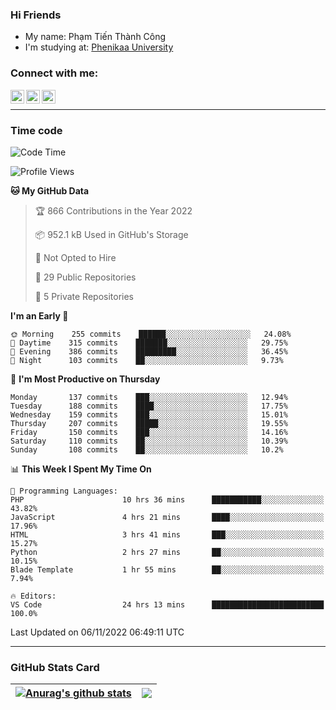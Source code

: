 ### Hi Friends

- My name: Phạm Tiến Thành Công
- I'm studying at: [Phenikaa University]


### Connect with me:
[<img align="left" alt="PhamTienThanhCong | Facebook" width="22px" src="https://upload.wikimedia.org/wikipedia/commons/thumb/1/16/Facebook-icon-1.png/640px-Facebook-icon-1.png" />][facebook]
[<img align="left" alt="PhamTienThanhCong | Zalo" width="22px" src="https://www.anphatpc.com.vn/template/anphat_2020v2/images/icon-zalo.jpg" />][zalo]
[<img align="left" alt="PhamTienThanhCong | LinkedIn" width="22px" src="https://cdn3.iconfinder.com/data/icons/inficons/512/linkedin.png" />][linkedin]

<br />

---

### Time code

<!--START_SECTION:waka-->
![Code Time](http://img.shields.io/badge/Code%20Time-673%20hrs%2019%20mins-blue)

![Profile Views](http://img.shields.io/badge/Profile%20Views-9-blue)

**🐱 My GitHub Data** 

> 🏆 866 Contributions in the Year 2022
 > 
> 📦 952.1 kB Used in GitHub's Storage 
 > 
> 🚫 Not Opted to Hire
 > 
> 📜 29 Public Repositories 
 > 
> 🔑 5 Private Repositories  
 > 
**I'm an Early 🐤** 

```text
🌞 Morning    255 commits    ██████░░░░░░░░░░░░░░░░░░░   24.08% 
🌆 Daytime    315 commits    ███████░░░░░░░░░░░░░░░░░░   29.75% 
🌃 Evening    386 commits    █████████░░░░░░░░░░░░░░░░   36.45% 
🌙 Night      103 commits    ██░░░░░░░░░░░░░░░░░░░░░░░   9.73%

```
📅 **I'm Most Productive on Thursday** 

```text
Monday       137 commits    ███░░░░░░░░░░░░░░░░░░░░░░   12.94% 
Tuesday      188 commits    ████░░░░░░░░░░░░░░░░░░░░░   17.75% 
Wednesday    159 commits    ███░░░░░░░░░░░░░░░░░░░░░░   15.01% 
Thursday     207 commits    █████░░░░░░░░░░░░░░░░░░░░   19.55% 
Friday       150 commits    ███░░░░░░░░░░░░░░░░░░░░░░   14.16% 
Saturday     110 commits    ██░░░░░░░░░░░░░░░░░░░░░░░   10.39% 
Sunday       108 commits    ██░░░░░░░░░░░░░░░░░░░░░░░   10.2%

```


📊 **This Week I Spent My Time On** 

```text
💬 Programming Languages: 
PHP                      10 hrs 36 mins      ███████████░░░░░░░░░░░░░░   43.82% 
JavaScript               4 hrs 21 mins       ████░░░░░░░░░░░░░░░░░░░░░   17.96% 
HTML                     3 hrs 41 mins       ███░░░░░░░░░░░░░░░░░░░░░░   15.27% 
Python                   2 hrs 27 mins       ██░░░░░░░░░░░░░░░░░░░░░░░   10.15% 
Blade Template           1 hr 55 mins        ██░░░░░░░░░░░░░░░░░░░░░░░   7.94%

🔥 Editors: 
VS Code                  24 hrs 13 mins      █████████████████████████   100.0%

```


 Last Updated on 06/11/2022 06:49:11 UTC
<!--END_SECTION:waka-->

---

### GitHub Stats Card

| <a href="https://github.com/phamtienthanhcong"><img align="center" src="https://github-readme-stats.vercel.app/api?username=PhamTienThanhCong&show_icons=true&include_all_commits=true&theme=buefy&hide_border=true&theme=ocean_dark" alt="Anurag's github stats" /></a> | <a href="https://github.com/phamtienthanhcong"><img align="center" src="https://github-readme-stats.vercel.app/api/top-langs/?username=PhamTienThanhCong&layout=compact&theme=buefy&hide_border=true&theme=ocean_dark" /></a> |
| ------------- | ------------- |

[Phenikaa University]: https://phenikaa-uni.edu.vn/vi
[facebook]: https://www.facebook.com/phamtienthanhcong
[linkedin]: https://linkedin.com/in/phamtienthanhcong
[zalo]: https://zalo.me/0396396332
[tiktok]: https://www.tiktok.com/@phamtienthanhcong
[web]: https://github.com/PhamTienThanhCong/web_dev
[min project]: https://github.com/PhamTienThanhCong/Project-Of-Web
[c and cpp]: https://github.com/PhamTienThanhCong/Code_C_and_Cpro
[python]: https://github.com/PhamTienThanhCong/Python_beginer
